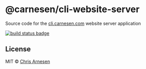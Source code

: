 # @carnesen/cli-website-server
Source code for the [cli.carnesen.com](https://cli.carnesen.com/) website
server application

[![build status badge](https://github.com/carnesen/cli/workflows/test/badge.svg)](https://github.com/carnesen/cli/actions?query=workflow%3Atest+branch%3Amaster)

## License
MIT © [Chris Arnesen](https://www.carnesen.com)

